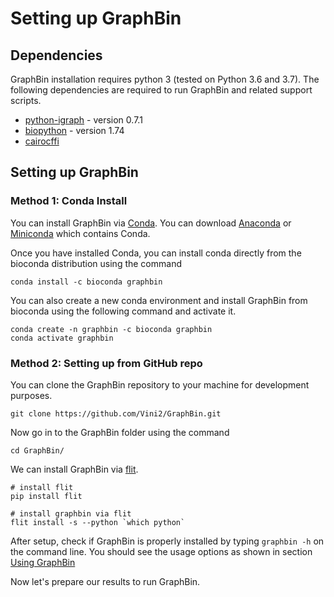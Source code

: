 # Setting up GraphBin

## Dependencies

GraphBin installation requires python 3 (tested on Python 3.6 and 3.7). The following dependencies are required to run GraphBin and related support scripts.

* [python-igraph](https://igraph.org/python/) - version 0.7.1
* [biopython](https://biopython.org/) - version 1.74
* [cairocffi](https://pypi.org/project/cairocffi/)

## Setting up GraphBin

### Method 1: Conda Install

You can install GraphBin via [Conda](https://docs.conda.io/en/latest/). You can download [Anaconda](https://www.anaconda.com/distribution/) or [Miniconda](https://docs.conda.io/en/latest/miniconda.html) which contains Conda.

Once you have installed Conda, you can install conda directly from the bioconda distribution using the command

```
conda install -c bioconda graphbin
```

You can also create a new conda environment and install GraphBin from bioconda using the following command and activate it.

```
conda create -n graphbin -c bioconda graphbin
conda activate graphbin
```


### Method 2: Setting up from GitHub repo
You can clone the GraphBin repository to your machine for development purposes.

```
git clone https://github.com/Vini2/GraphBin.git
```

Now go in to the GraphBin folder using the command

```
cd GraphBin/
```

We can install GraphBin via [flit](https://pypi.org/project/flit/).

```
# install flit
pip install flit

# install graphbin via flit
flit install -s --python `which python`
```

After setup, check if GraphBin is properly installed by typing `graphbin -h` on the command line. You should see the usage options as shown in section [Using GraphBin](https://github.com/Vini2/GraphBin#using-graphbin)

Now let's prepare our results to run GraphBin.